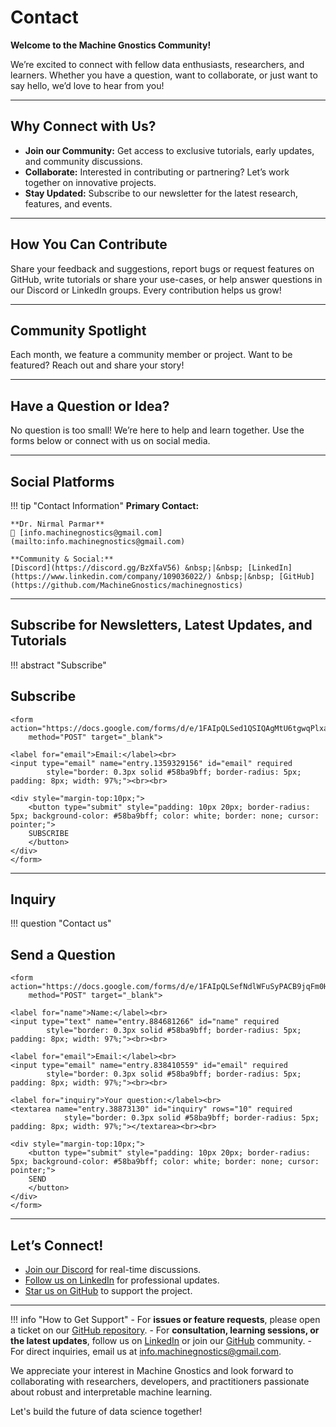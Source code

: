 

# Contact

**Welcome to the Machine Gnostics Community!**

We’re excited to connect with fellow data enthusiasts, researchers, and learners. Whether you have a question, want to collaborate, or just want to say hello, we’d love to hear from you!

---

## Why Connect with Us?

- **Join our Community:** Get access to exclusive tutorials, early updates, and community discussions.
- **Collaborate:** Interested in contributing or partnering? Let’s work together on innovative projects.
- **Stay Updated:** Subscribe to our newsletter for the latest research, features, and events.

---

## How You Can Contribute

Share your feedback and suggestions, report bugs or request features on GitHub, write tutorials or share your use-cases, or help answer questions in our Discord or LinkedIn groups. Every contribution helps us grow!

---

## Community Spotlight

Each month, we feature a community member or project. Want to be featured? Reach out and share your story!

---

## Have a Question or Idea?

No question is too small! We’re here to help and learn together. Use the forms below or connect with us on social media.

---


## Social Platforms

!!! tip "Contact Information"
    **Primary Contact:**
    
    **Dr. Nirmal Parmar**  
    📧 [info.machinegnostics@gmail.com](mailto:info.machinegnostics@gmail.com)
    
    **Community & Social:**  
    [Discord](https://discord.gg/BzXfaV56) &nbsp;|&nbsp; [LinkedIn](https://www.linkedin.com/company/109036022/) &nbsp;|&nbsp; [GitHub](https://github.com/MachineGnostics/machinegnostics)


---

## Subscribe for Newsletters, Latest Updates, and Tutorials
!!! abstract "Subscribe"
    <h2>Subscribe</h2>

    <form action="https://docs.google.com/forms/d/e/1FAIpQLSed1QSIQAgMtU6tgwqPlxa7fn_WJWEHbjjmSX_XUoIAdAPNXQ/formResponse" 
        method="POST" target="_blank">

    <label for="email">Email:</label><br>
    <input type="email" name="entry.1359329156" id="email" required
            style="border: 0.3px solid #58ba9bff; border-radius: 5px; padding: 8px; width: 97%;"><br><br>

    <div style="margin-top:10px;">
        <button type="submit" style="padding: 10px 20px; border-radius: 5px; background-color: #58ba9bff; color: white; border: none; cursor: pointer;">
        SUBSCRIBE
        </button>
    </div>
    </form>


---
<!-- https://forms.gle/QoSsTBRLjwS1deC57 -->
<!-- https://docs.google.com/forms/d/e/1FAIpQLSefNdlWFuSyPACB9jqFm0H9jDjXyDiHTIRqeiw4uAudEfcG0g/viewform?usp=header -->
## Inquiry

!!! question "Contact us"
    <h2>Send a Question</h2>

    <form action="https://docs.google.com/forms/d/e/1FAIpQLSefNdlWFuSyPACB9jqFm0H9jDjXyDiHTIRqeiw4uAudEfcG0g/formResponse" 
        method="POST" target="_blank">

    <label for="name">Name:</label><br>
    <input type="text" name="entry.884681266" id="name" required
            style="border: 0.3px solid #58ba9bff; border-radius: 5px; padding: 8px; width: 97%;"><br><br>

    <label for="email">Email:</label><br>
    <input type="email" name="entry.838410559" id="email" required
            style="border: 0.3px solid #58ba9bff; border-radius: 5px; padding: 8px; width: 97%;"><br><br>

    <label for="inquiry">Your question:</label><br>
    <textarea name="entry.38873130" id="inquiry" rows="10" required
                style="border: 0.3px solid #58ba9bff; border-radius: 5px; padding: 8px; width: 97%;"></textarea><br><br>

    <div style="margin-top:10px;">
        <button type="submit" style="padding: 10px 20px; border-radius: 5px; background-color: #58ba9bff; color: white; border: none; cursor: pointer;">
        SEND
        </button>
    </div>
    </form>



---


## Let’s Connect!

- [Join our Discord](https://discord.gg/BzXfaV56) for real-time discussions.
- [Follow us on LinkedIn](https://www.linkedin.com/company/109036022/) for professional updates.
- [Star us on GitHub](https://github.com/MachineGnostics/machinegnostics) to support the project.

---

!!! info "How to Get Support"
    - For **issues or feature requests**, please open a ticket on our [GitHub repository](https://github.com/MachineGnostics/machinegnostics).
    - For **consultation, learning sessions, or the latest updates**, follow us on [LinkedIn](https://www.linkedin.com/company/109036022/) or join our [GitHub](https://github.com/MachineGnostics/machinegnostics) community.
    - For direct inquiries, email us at [info.machinegnostics@gmail.com](mailto:info.machinegnostics@gmail.com).

We appreciate your interest in Machine Gnostics and look forward to collaborating with researchers, developers, and practitioners passionate about robust and interpretable machine learning.

Let's build the future of data science together!
